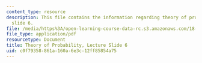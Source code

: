 ```yaml
---
content_type: resource
description: This file contains the information regarding theory of probability, lecture
  slide 6.
file: /media/https%3A/open-learning-course-data-rc.s3.amazonaws.com/18-175-theory-of-probability-spring-2014/c0f79358861a160a6e3c12ff85854a75_MIT18_175S14_Lecture6.pdf
file_type: application/pdf
resourcetype: Document
title: Theory of Probability, Lecture Slide 6
uid: c0f79358-861a-160a-6e3c-12ff85854a75
---
```

